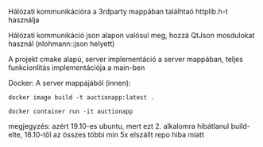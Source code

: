 Hálózati kommunikációra a 3rdparty mappában találhtaó httplib.h-t használja

Hálózati kommunikáció json alapon valósul meg, hozzá QtJson mosdulokat használ (nlohmann::json helyett)

A projekt cmake alapú, server implementáció a server mappában, teljes funkcionlitás implementációja a main-ben

Docker:
A server mappájából (innen): 

    docker image build -t auctionapp:latest .

    docker container run -it auctionapp

megjegyzés: azért 19.10-es ubuntu, mert ezt 2. alkalomra hibátlanul build-elte, 18.10-től az összes többi min 5x elszállt repo hiba miatt
    

